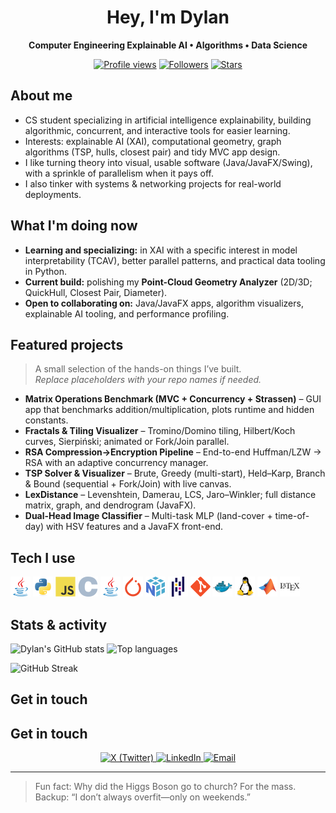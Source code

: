 <!-- Profile README – Dylan Canning Garcia -->
<!-- Tip: replace any REPO_NAME placeholders with the real repo slugs. -->

<div align="center">

# Hey, I'm **Dylan**  
**Computer Engineering  Explainable AI • Algorithms • Data Science**  

[![Profile views](https://komarev.com/ghpvc/?username=dylanluigi&label=Views&color=0e75b6&style=flat)](https://github.com/dylanluigi)
[![Followers](https://img.shields.io/github/followers/dylanluigi?style=flat&color=0e75b6)](https://github.com/dylanluigi?tab=followers)
[![Stars](https://img.shields.io/github/stars/dylanluigi?affiliations=OWNER&style=flat&color=0e75b6)](https://github.com/dylanluigi?tab=repositories)

</div>

## About me
- CS student specializing in artificial intelligence explainability, building algorithmic, concurrent, and interactive tools for easier learning.
- Interests: explainable AI (XAI), computational geometry, graph algorithms (TSP, hulls, closest pair) and tidy MVC app design.
- I like turning theory into visual, usable software (Java/JavaFX/Swing), with a sprinkle of parallelism when it pays off.
- I also tinker with systems & networking projects for real-world deployments.

## What I'm doing now
- **Learning and specializing:** in XAI with a specific interest in model interpretability (TCAV), better parallel patterns, and practical data tooling in Python.
- **Current build:** polishing my **Point-Cloud Geometry Analyzer** (2D/3D; QuickHull, Closest Pair, Diameter).
- **Open to collaborating on:** Java/JavaFX apps, algorithm visualizers, explainable AI tooling, and performance profiling.

## Featured projects
> A small selection of the hands-on things I’ve built.  
> _Replace placeholders with your repo names if needed._

- **Matrix Operations Benchmark (MVC + Concurrency + Strassen)** – GUI app that benchmarks addition/multiplication, plots runtime and hidden constants.
- **Fractals & Tiling Visualizer** – Tromino/Domino tiling, Hilbert/Koch curves, Sierpiński; animated or Fork/Join parallel.
- **RSA Compression→Encryption Pipeline** – End-to-end Huffman/LZW → RSA with an adaptive concurrency manager.
- **TSP Solver & Visualizer** – Brute, Greedy (multi-start), Held–Karp, Branch & Bound (sequential + Fork/Join) with live canvas.
- **LexDistance** – Levenshtein, Damerau, LCS, Jaro–Winkler; full distance matrix, graph, and dendrogram (JavaFX).
- **Dual-Head Image Classifier** – Multi-task MLP (land-cover + time-of-day) with HSV features and a JavaFX front-end.

<!-- Optional: show repo cards (swap REPO_NAME with actual repo slugs)
<p align="left">
  <a href="https://github.com/dylanluigi/REPO_NAME"><img src="https://github-readme-stats.vercel.app/api/pin/?username=dylanluigi&repo=REPO_NAME&theme=default" /></a>
  <a href="https://github.com/dylanluigi/REPO_NAME"><img src="https://github-readme-stats.vercel.app/api/pin/?username=dylanluigi&repo=REPO_NAME&theme=default" /></a>
</p>
-->

## Tech I use
<p align="left">
  <!-- Languages -->
  <img src="https://raw.githubusercontent.com/devicons/devicon/master/icons/java/java-original.svg" alt="Java" height="32"/>
  <img src="https://raw.githubusercontent.com/devicons/devicon/master/icons/python/python-original.svg" alt="Python" height="32"/>
  <img src="https://raw.githubusercontent.com/devicons/devicon/master/icons/javascript/javascript-original.svg" alt="JavaScript" height="32"/>
  <img src="https://raw.githubusercontent.com/devicons/devicon/master/icons/c/c-original.svg" alt="C" height="32"/>
  <!-- UI / Frameworks -->
  <img src="https://raw.githubusercontent.com/devicons/devicon/master/icons/java/java-original.svg" alt="JavaFX/Swing" title="JavaFX/Swing" height="32"/>
  <!-- Data / ML -->
  <img src="https://raw.githubusercontent.com/devicons/devicon/master/icons/pytorch/pytorch-original.svg" alt="PyTorch" height="32"/>
  <img src="https://raw.githubusercontent.com/devicons/devicon/master/icons/numpy/numpy-original.svg" alt="NumPy" height="32"/>
  <img src="https://raw.githubusercontent.com/devicons/devicon/master/icons/pandas/pandas-original.svg" alt="pandas" height="32"/>
  <!-- Tools -->
  <img src="https://raw.githubusercontent.com/devicons/devicon/master/icons/git/git-original.svg" alt="Git" height="32"/>
  <img src="https://raw.githubusercontent.com/devicons/devicon/master/icons/docker/docker-original.svg" alt="Docker" height="32"/>
  <img src="https://raw.githubusercontent.com/devicons/devicon/master/icons/linux/linux-original.svg" alt="Linux" height="32"/>
  <img src="https://raw.githubusercontent.com/devicons/devicon/master/icons/matlab/matlab-original.svg" alt="MATLAB" height="32"/>
  <img src="https://raw.githubusercontent.com/devicons/devicon/master/icons/latex/latex-original.svg" alt="LaTeX" height="32"/>
</p>

## Stats & activity
<p align="left">
  <img height="170" src="https://github-readme-stats.vercel.app/api?username=dylanluigi&show_icons=true&count_private=true&include_all_commits=true" alt="Dylan's GitHub stats" />
  <img height="170" src="https://github-readme-stats.vercel.app/api/top-langs?username=dylanluigi&layout=compact&langs_count=10" alt="Top languages" />
</p>
<p>
  <img src="https://github-readme-streak-stats.herokuapp.com?user=dylanluigi" alt="GitHub Streak" />
</p>

<!-- Optional trophies (can be noisy; keep if you like) -->
<!--
<p align="left">
  <a href="https://github.com/ryo-ma/github-profile-trophy">
    <img src="https://github-profile-trophy.vercel.app/?username=dylanluigi&margin-w=8&margin-h=8&column=7" alt="trophies"/>
  </a>
</p>
-->

## Get in touch

## Get in touch

<p align="center">
  <a href="https://twitter.com/dylanluigi2" target="_blank">
    <img src="https://img.shields.io/badge/X-@dylanluigi2-000?logo=x&logoColor=white&style=for-the-badge" alt="X (Twitter)">
  </a>
  <a href="https://www.linkedin.com/in/dylan-canning/" target="_blank">
    <img src="https://img.shields.io/badge/LinkedIn-Dylan%20Canning-0A66C2?logo=linkedin&logoColor=white&style=for-the-badge" alt="LinkedIn">
  </a>
  <a href="mailto:dylanluigicg@gmail.com">
    <img src="https://img.shields.io/badge/Email-dylanluigicg%40gmail.com-D14836?logo=gmail&logoColor=white&style=for-the-badge" alt="Email">
  </a>
</p>

---


>  Fun fact: Why did the Higgs Boson go to church? For the mass.  
>  Backup: “I don’t always overfit—only on weekends.”

<!-- Extras you can enable later:
1) Contribution snake (requires a GitHub Action):
   https://github.com/Platane/snk
2) 3D profile contributions:
   https://github.com/yoshi389111/github-profile-3d-contrib
3) Typing SVG headline:
   https://readme-typing-svg.demolab.com
-->
